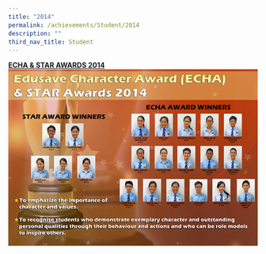 ```yaml
---
title: "2014"
permalink: /achievements/Student/2014
description: ""
third_nav_title: Student
---
```

<u>**ECHA & STAR AWARDS 2014**</u>
![](/images/Photo%2016.jpg)